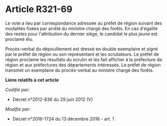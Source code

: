 # Article R321-69

Le vote a lieu par correspondance adressée au préfet de région suivant des modalités fixées par arrêté du ministre chargé des
forêts. En cas d'égalité des restes pour l'attribution du dernier siège, le candidat le plus jeune est proclamé élu. 

Procès-verbal du dépouillement est dressé en double exemplaire et signé par le préfet de région ou son représentant et les
scrutateurs. Le préfet de région proclame les résultats du scrutin et les fait afficher à la préfecture de région et aux
préfectures des départements intéressés. Le préfet de région transmet un exemplaire du procès-verbal au ministre chargé des
forêts.

**Liens relatifs à cet article**

_Codifié par_:

  - Décret n°2012-836 du 29 juin 2012 (V)

_Modifié par_:

  - Décret n°2016-1724 du 13 décembre 2016 - art. 1

